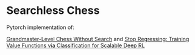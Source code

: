 # Searchless Chess

Pytorch implementation of:

[Grandmaster-Level Chess Without Search](https://arxiv.org/pdf/2402.04494) and [Stop Regressing: Training Value Functions via
Classification for Scalable Deep RL](https://arxiv.org/pdf/2403.03950)